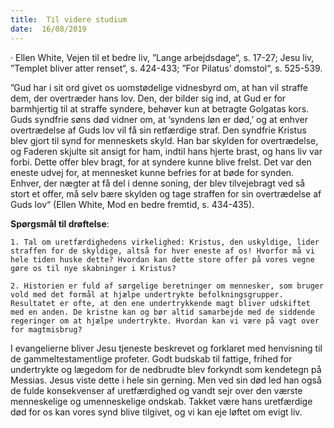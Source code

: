 ```yaml
---
title:  Til videre studium
date:  16/08/2019
---
```


· Ellen White, Vejen til et bedre liv, ”Lange arbejdsdage“, s. 17-27; Jesu liv, ”Templet bliver atter renset“, s. 424-433; ”For Pilatus’ domstol“, s. 525-539.

”Gud har i sit ord givet os uomstødelige vidnesbyrd om, at han vil straffe dem, der overtræder hans lov. Den, der bilder sig ind, at Gud er for barmhjertig til at straffe syndere, behøver kun at betragte Golgatas kors. Guds syndfrie søns død vidner om, at ‘syndens løn er død,’ og at enhver overtrædelse af Guds lov vil få sin retfærdige straf. Den syndfrie Kristus blev gjort til synd for menneskets skyld. Han bar skylden for overtrædelse, og Faderen skjulte sit ansigt for ham, indtil hans hjerte brast, og hans liv var forbi. Dette offer blev bragt, for at syndere kunne blive frelst. Det var den eneste udvej for, at mennesket kunne befries for at bøde for synden. Enhver, der nægter at få del i denne soning, der blev tilvejebragt ved så stort et offer, må selv bære skylden og tage straffen for sin overtrædelse af Guds lov“ (Ellen White, Mod en bedre fremtid, s. 434-435).

**Spørgsmål til drøftelse**:

`1.	Tal om uretfærdighedens virkelighed: Kristus, den uskyldige, lider straffen for de skyldige, altså for hver eneste af os! Hvorfor må vi hele tiden huske dette? Hvordan kan dette store offer på vores vegne gøre os til nye skabninger i Kristus?`

`2.	Historien er fuld af sørgelige beretninger om mennesker, som bruger vold med det formål at hjælpe undertrykte befolkningsgrupper. Resultatet er ofte, at den ene undertrykkende magt bliver udskiftet med en anden. De kristne kan og bør altid samarbejde med de siddende regeringer om at hjælpe undertrykte. Hvordan kan vi være på vagt over for magtmisbrug?`

I evangelierne bliver Jesu tjeneste beskrevet og forklaret med henvisning til de gammeltestamentlige profeter. Godt budskab til fattige, frihed for undertrykte og lægedom for de nedbrudte blev forkyndt som kendetegn på Messias. Jesus viste dette i hele sin gerning. Men ved sin død led han også de fulde konsekvenser af uretfærdighed og vandt sejr over den værste menneskelige og umenneskelige ondskab. Takket være hans uretfærdige død for os kan vores synd blive tilgivet, og vi kan eje løftet om evigt liv.